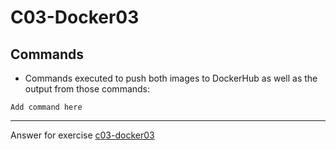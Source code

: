 # C03-Docker03

## Commands
- Commands executed to push both images to DockerHub as well as the output from those commands:
```
Add command here
```

<!-- Don't change anything below this point-->
<!-- Before commiting, remove both commented lines--> 
***
Answer for exercise [c03-docker03](https://github.com/devopsacademyau/academy/blob/c41e824fb2a2c55e3a30b2371a87e3a7551b6741/classes/03class/exercises/c03-docker03/README.md)